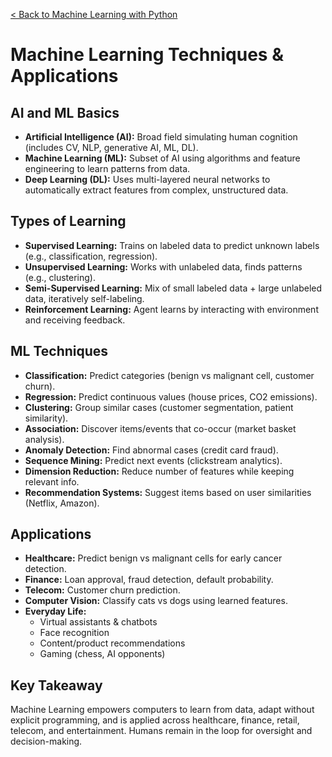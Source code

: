 [< Back to Machine Learning with Python](../README.md)

# Machine Learning Techniques & Applications

## AI and ML Basics

- **Artificial Intelligence (AI):** Broad field simulating human cognition (includes CV, NLP, generative AI, ML, DL).
- **Machine Learning (ML):** Subset of AI using algorithms and feature engineering to learn patterns from data.
- **Deep Learning (DL):** Uses multi-layered neural networks to automatically extract features from complex, unstructured data.

## Types of Learning

- **Supervised Learning:** Trains on labeled data to predict unknown labels (e.g., classification, regression).
- **Unsupervised Learning:** Works with unlabeled data, finds patterns (e.g., clustering).
- **Semi-Supervised Learning:** Mix of small labeled data + large unlabeled data, iteratively self-labeling.
- **Reinforcement Learning:** Agent learns by interacting with environment and receiving feedback.

## ML Techniques

- **Classification:** Predict categories (benign vs malignant cell, customer churn).
- **Regression:** Predict continuous values (house prices, CO2 emissions).
- **Clustering:** Group similar cases (customer segmentation, patient similarity).
- **Association:** Discover items/events that co-occur (market basket analysis).
- **Anomaly Detection:** Find abnormal cases (credit card fraud).
- **Sequence Mining:** Predict next events (clickstream analytics).
- **Dimension Reduction:** Reduce number of features while keeping relevant info.
- **Recommendation Systems:** Suggest items based on user similarities (Netflix, Amazon).

## Applications

- **Healthcare:** Predict benign vs malignant cells for early cancer detection.
- **Finance:** Loan approval, fraud detection, default probability.
- **Telecom:** Customer churn prediction.
- **Computer Vision:** Classify cats vs dogs using learned features.
- **Everyday Life:**
  - Virtual assistants & chatbots
  - Face recognition
  - Content/product recommendations
  - Gaming (chess, AI opponents)

## Key Takeaway

Machine Learning empowers computers to learn from data, adapt without explicit programming, and is applied across healthcare, finance, retail, telecom, and entertainment. Humans remain in the loop for oversight and decision-making.
